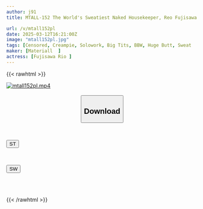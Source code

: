 ```yaml
---
author: j91
title: MTALL-152 The World's Sweatiest Naked Housekeeper, Reo Fujisawa

url: /v/mtall152pl
date: 2025-03-12T16:21:00Z
image: "mtall152pl.jpg"
tags: [Censored, Creampie, Solowork, Big Tits, BBW, Huge Butt, Sweat	]
maker: [Materiall  ]
actress: [Fujisawa Rio ]
---
```



{{< rawhtml >}}

<div class="video" data-videoid="0z8PYeL9wQhbb9k">
    <a href="javascript:;">
        <img src="/v/mtall152pl/mtall152pl.jpg" width="WIDTH" height="HEIGHT" alt="mtall152pl.mp4" loading="lazy">
    </a>
</div>

<script type="text/javascript" src="https://j91.asia/asset/on-demand-st.js"></script>

<br>
  <link rel="stylesheet" href="https://j91.asia/asset/bs5.css">
  
  <center>
  <button class="btn btn-primary" type="button" data-bs-toggle="collapse" data-bs-target=".multi-collapse" aria-expanded="false" aria-controls="multiCollapseExample1 multiCollapseExample2"><h2>Download</h2></button></center>
</p>
<div class="row">
  <div class="col">
    <div class="collapse multi-collapse" id="multiCollapseExample1">
      <div class="card card-body">
	      	      <br>
<div class="buttons">  
<p><a href="/v/mtall152pl/st.html" target="_blank"><button class="btn-hover color-3"><i class="fa fa-download"></i> ST</button></a></p></div>
    </div>
  </div>
</div>
  <div class="col">
    <div class="collapse multi-collapse" id="multiCollapseExample2">
      <div class="card card-body">
	      <br>
<div class="buttons">
<p><a href="/v/mtall152pl/sw.html" target="_blank"><button class="btn-hover color-2"><i class="fa fa-download"></i> SW</button></a></p></div>
<br><br>
      </div>
    </div>
  </div>
</div>

{{< /rawhtml >}}